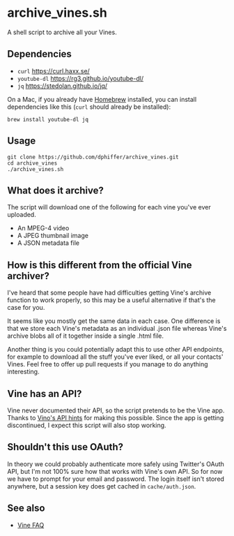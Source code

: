 # archive_vines.sh

A shell script to archive all your Vines.

## Dependencies

* `curl` https://curl.haxx.se/
* `youtube-dl` https://rg3.github.io/youtube-dl/
* `jq` https://stedolan.github.io/jq/

On a Mac, if you already have [Homebrew](http://brew.sh/) installed, you can  install dependencies like this (`curl` should already be installed):

```
brew install youtube-dl jq
```

## Usage

```
git clone https://github.com/dphiffer/archive_vines.git
cd archive_vines
./archive_vines.sh
```

## What does it archive?

The script will download one of the following for each vine you've ever uploaded.

* An MPEG-4 video
* A JPEG thumbnail image
* A JSON metadata file

## How is this different from the official Vine archiver?

I've heard that some people have had difficulties getting Vine's archive function to work properly, so this may be a useful alternative if that's the case for you.

It seems like you mostly get the same data in each case. One difference is that we store each Vine's metadata as an individual .json file whereas Vine's archive blobs all of it together inside a single .html file.

Another thing is you could potentially adapt this to use other API endpoints, for example to download all the stuff you've ever liked, or all your contacts' Vines. Feel free to offer up pull requests if you manage to do anything interesting.

## Vine has an API?

Vine never documented their API, so the script pretends to be the Vine app. Thanks to [Vino's API hints](https://github.com/starlock/vino/wiki/API-Reference) for making this possible. Since the app is getting discontinued, I expect this script will also stop working.

## Shouldn't this use OAuth?

In theory we could probably authenticate more safely using Twitter's OAuth API, but I'm not 100% sure how that works with Vine's own API. So for now we have to prompt for your email and password. The login itself isn't stored anywhere, but a session key does get cached in `cache/auth.json`.

## See also

* [Vine FAQ](https://vine.co/FAQ)
